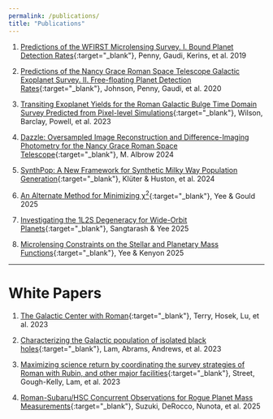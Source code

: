 ```yaml
---
permalink: /publications/
title: "Publications"
---
```


1. [Predictions of the WFIRST Microlensing Survey. I. Bound Planet Detection Rates](https://iopscience.iop.org/article/10.3847/1538-4365/aafb69/meta){:target="_blank"},
Penny, Gaudi, Kerins, et al. 2019

2. [Predictions of the Nancy Grace Roman Space Telescope Galactic Exoplanet Survey. II. Free-floating Planet Detection Rates](https://iopscience.iop.org/article/10.3847/1538-3881/aba75b/meta){:target="_blank"},
Johnson, Penny, Gaudi, et al. 2020

3. [Transiting Exoplanet Yields for the Roman Galactic Bulge Time Domain Survey Predicted from Pixel-level Simulations](https://iopscience.iop.org/article/10.3847/1538-4365/acf3df/meta){:target="_blank"},
Wilson, Barclay, Powell, et al. 2023

4. [Dazzle: Oversampled Image Reconstruction and Difference-Imaging Photometry for the Nancy Grace Roman Space Telescope](https://iopscience.iop.org/article/10.3847/1538-3881/adc9a1/meta){:target="_blank"},
M. Albrow 2024

5. [SynthPop: A New Framework for Synthetic Milky Way Population Generation](https://iopscience.iop.org/article/10.3847/1538-3881/adcd7a){:target="_blank"},
Klüter & Huston, et al. 2024

6. [An Alternate Method for Minimizing χ<sup>2</sup>](https://iopscience.iop.org/article/10.1088/1538-3873/adcb6c/meta){:target="_blank"},
Yee & Gould 2025

7. [Investigating the 1L2S Degeneracy for Wide-Orbit Planets](https://arxiv.org/abs/2503.11768){:target="_blank"},
Sangtarash & Yee 2025

8. [Microlensing Constraints on the Stellar and Planetary Mass Functions](https://arxiv.org/abs/2503.11597){:target="_blank"},
Yee & Kenyon 2025

--------------------------

# White Papers

1. [The Galactic Center with Roman](https://arxiv.org/abs/2306.12485){:target="_blank"},
Terry, Hosek, Lu, et al. 2023

2. [Characterizing the Galactic population of isolated black holes](https://arxiv.org/abs/2306.12514){:target="_blank"},
Lam, Abrams, Andrews, et al. 2023

3. [Maximizing science return by coordinating the survey strategies of Roman with Rubin, and other major facilities](https://arxiv.org/abs/2306.13792){:target="_blank"},
Street, Gough-Kelly, Lam, et al. 2023

4. [Roman-Subaru/HSC Concurrent Observations for Rogue Planet Mass Measurements](/assets/docs/Roman_HSC_concurrent.pdf){:target="_blank"},
Suzuki, DeRocco, Nunota, et al. 2025